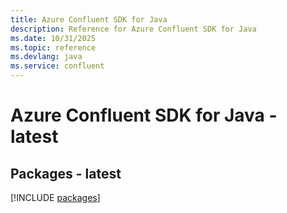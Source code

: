 ```yaml
---
title: Azure Confluent SDK for Java
description: Reference for Azure Confluent SDK for Java
ms.date: 10/31/2025
ms.topic: reference
ms.devlang: java
ms.service: confluent
---
```

# Azure Confluent SDK for Java - latest
## Packages - latest
[!INCLUDE [packages](confluent-index.md)]